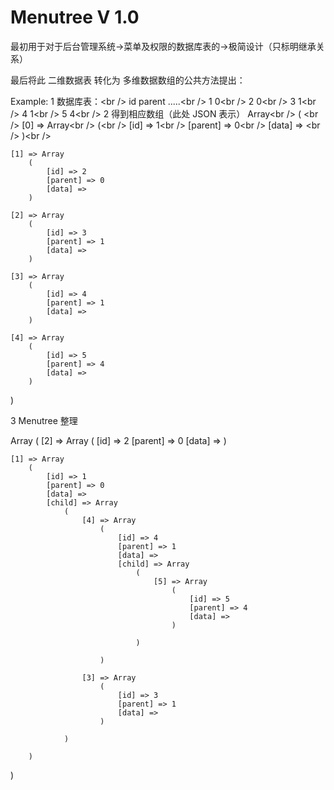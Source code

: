 # Menutree V 1.0

最初用于对于后台管理系统->菜单及权限的数据库表的->极简设计（只标明继承关系）

最后将此 二维数据表 转化为 多维数据数组的公共方法提出：

Example:
1  数据库表：\<br /\>
   id    parent .....\<br /\>
    1       0\<br /\>
    2       0\<br /\>
    3       1\<br /\>
    4       1\<br /\>
    5       4\<br /\>
2   得到相应数组（此处 JSON 表示）
Array\<br /\>
( \<br /\>
    [0] => Array\<br /\>
        (\<br /\>
            [id] => 1\<br /\>
            [parent] => 0\<br /\>
            [data] => \<br /\>
        )\<br /\>

    [1] => Array
        (
            [id] => 2
            [parent] => 0
            [data] => 
        )

    [2] => Array
        (
            [id] => 3
            [parent] => 1
            [data] => 
        )

    [3] => Array
        (
            [id] => 4
            [parent] => 1
            [data] => 
        )

    [4] => Array
        (
            [id] => 5
            [parent] => 4
            [data] => 
        )

)

3  Menutree 整理

Array
(
    [2] => Array
        (
            [id] => 2
            [parent] => 0
            [data] => 
        )

    [1] => Array
        (
            [id] => 1
            [parent] => 0
            [data] => 
            [child] => Array
                (
                    [4] => Array
                        (
                            [id] => 4
                            [parent] => 1
                            [data] => 
                            [child] => Array
                                (
                                    [5] => Array
                                        (
                                            [id] => 5
                                            [parent] => 4
                                            [data] => 
                                        )

                                )

                        )

                    [3] => Array
                        (
                            [id] => 3
                            [parent] => 1
                            [data] => 
                        )

                )

        )

)

  

